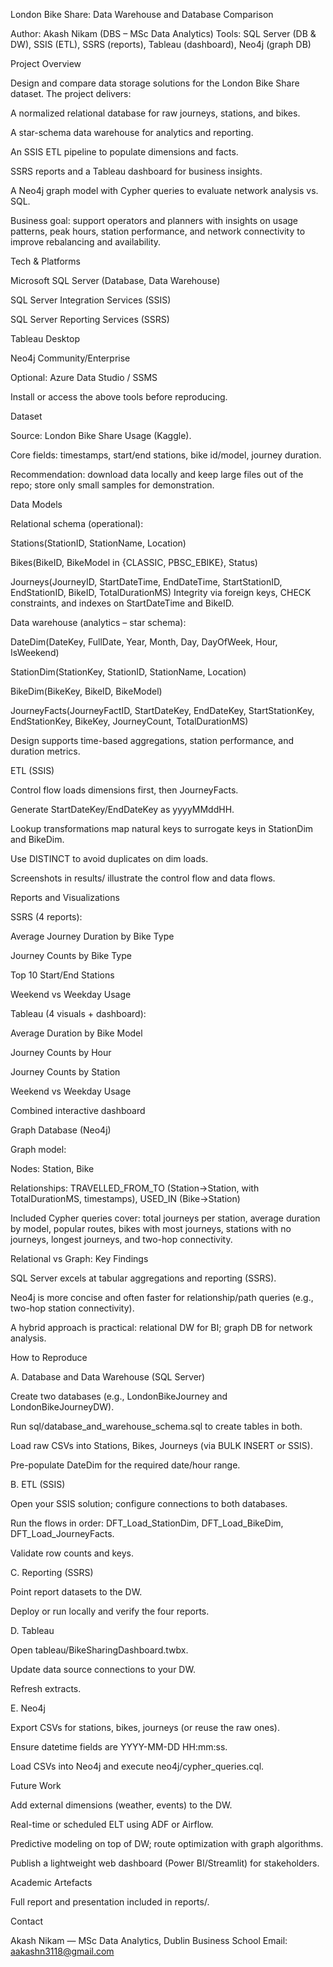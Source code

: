 London Bike Share: Data Warehouse and Database Comparison

Author: Akash Nikam (DBS – MSc Data Analytics)
Tools: SQL Server (DB & DW), SSIS (ETL), SSRS (reports), Tableau (dashboard), Neo4j (graph DB)

Project Overview

Design and compare data storage solutions for the London Bike Share dataset. The project delivers:

A normalized relational database for raw journeys, stations, and bikes.

A star-schema data warehouse for analytics and reporting.

An SSIS ETL pipeline to populate dimensions and facts.

SSRS reports and a Tableau dashboard for business insights.

A Neo4j graph model with Cypher queries to evaluate network analysis vs. SQL.

Business goal: support operators and planners with insights on usage patterns, peak hours, station performance, and network connectivity to improve rebalancing and availability.

Tech & Platforms

Microsoft SQL Server (Database, Data Warehouse)

SQL Server Integration Services (SSIS)

SQL Server Reporting Services (SSRS)

Tableau Desktop

Neo4j Community/Enterprise

Optional: Azure Data Studio / SSMS

Install or access the above tools before reproducing.

Dataset

Source: London Bike Share Usage (Kaggle).

Core fields: timestamps, start/end stations, bike id/model, journey duration.

Recommendation: download data locally and keep large files out of the repo; store only small samples for demonstration.

Data Models

Relational schema (operational):

Stations(StationID, StationName, Location)

Bikes(BikeID, BikeModel in {CLASSIC, PBSC_EBIKE}, Status)

Journeys(JourneyID, StartDateTime, EndDateTime, StartStationID, EndStationID, BikeID, TotalDurationMS)
Integrity via foreign keys, CHECK constraints, and indexes on StartDateTime and BikeID.

Data warehouse (analytics – star schema):

DateDim(DateKey, FullDate, Year, Month, Day, DayOfWeek, Hour, IsWeekend)

StationDim(StationKey, StationID, StationName, Location)

BikeDim(BikeKey, BikeID, BikeModel)

JourneyFacts(JourneyFactID, StartDateKey, EndDateKey, StartStationKey, EndStationKey, BikeKey, JourneyCount, TotalDurationMS)

Design supports time-based aggregations, station performance, and duration metrics.

ETL (SSIS)

Control flow loads dimensions first, then JourneyFacts.

Generate StartDateKey/EndDateKey as yyyyMMddHH.

Lookup transformations map natural keys to surrogate keys in StationDim and BikeDim.

Use DISTINCT to avoid duplicates on dim loads.

Screenshots in results/ illustrate the control flow and data flows.

Reports and Visualizations

SSRS (4 reports):

Average Journey Duration by Bike Type

Journey Counts by Bike Type

Top 10 Start/End Stations

Weekend vs Weekday Usage

Tableau (4 visuals + dashboard):

Average Duration by Bike Model

Journey Counts by Hour

Journey Counts by Station

Weekend vs Weekday Usage

Combined interactive dashboard

Graph Database (Neo4j)

Graph model:

Nodes: Station, Bike

Relationships: TRAVELLED_FROM_TO (Station→Station, with TotalDurationMS, timestamps), USED_IN (Bike→Station)

Included Cypher queries cover: total journeys per station, average duration by model, popular routes, bikes with most journeys, stations with no journeys, longest journeys, and two-hop connectivity.

Relational vs Graph: Key Findings

SQL Server excels at tabular aggregations and reporting (SSRS).

Neo4j is more concise and often faster for relationship/path queries (e.g., two-hop station connectivity).

A hybrid approach is practical: relational DW for BI; graph DB for network analysis.

How to Reproduce

A. Database and Data Warehouse (SQL Server)

Create two databases (e.g., LondonBikeJourney and LondonBikeJourneyDW).

Run sql/database_and_warehouse_schema.sql to create tables in both.

Load raw CSVs into Stations, Bikes, Journeys (via BULK INSERT or SSIS).

Pre-populate DateDim for the required date/hour range.

B. ETL (SSIS)

Open your SSIS solution; configure connections to both databases.

Run the flows in order: DFT_Load_StationDim, DFT_Load_BikeDim, DFT_Load_JourneyFacts.

Validate row counts and keys.

C. Reporting (SSRS)

Point report datasets to the DW.

Deploy or run locally and verify the four reports.

D. Tableau

Open tableau/BikeSharingDashboard.twbx.

Update data source connections to your DW.

Refresh extracts.

E. Neo4j

Export CSVs for stations, bikes, journeys (or reuse the raw ones).

Ensure datetime fields are YYYY-MM-DD HH:mm:ss.

Load CSVs into Neo4j and execute neo4j/cypher_queries.cql.

Future Work

Add external dimensions (weather, events) to the DW.

Real-time or scheduled ELT using ADF or Airflow.

Predictive modeling on top of DW; route optimization with graph algorithms.

Publish a lightweight web dashboard (Power BI/Streamlit) for stakeholders.

Academic Artefacts

Full report and presentation included in reports/.

Contact

Akash Nikam — MSc Data Analytics, Dublin Business School
Email: aakashn3118@gmail.com
